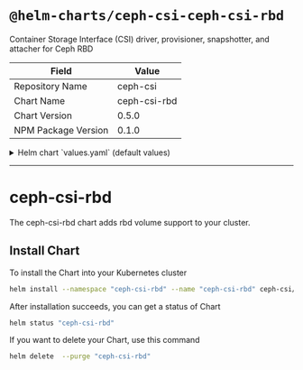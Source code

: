 # `@helm-charts/ceph-csi-ceph-csi-rbd`

Container Storage Interface (CSI) driver, provisioner, snapshotter, and attacher for Ceph RBD

| Field               | Value        |
| ------------------- | ------------ |
| Repository Name     | ceph-csi     |
| Chart Name          | ceph-csi-rbd |
| Chart Version       | 0.5.0        |
| NPM Package Version | 0.1.0        |

<details>

<summary>Helm chart `values.yaml` (default values)</summary>

```yaml
---
rbac:
  create: true

serviceAccounts:
  attacher:
    create: true
    name:
  nodeplugin:
    create: true
    name:
  provisioner:
    create: true
    name:

socketDir: /var/lib/kubelet/plugins/csi-rbdplugin
socketFile: csi.sock
registrationDir: /var/lib/kubelet/plugins_registry
volumeDevicesDir: /var/lib/kubelet/plugins/kubernetes.io/csi/volumeDevices

attacher:
  name: attacher

  replicaCount: 1

  image:
    repository: quay.io/k8scsi/csi-attacher
    tag: v1.0.1
    pullPolicy: IfNotPresent

  resources: {}

  nodeSelector: {}

  tolerations: []

  affinity: {}

nodeplugin:
  name: nodeplugin

  registrar:
    image:
      repository: quay.io/k8scsi/csi-node-driver-registrar
      tag: v1.0.2
      pullPolicy: IfNotPresent

    resources: {}

  plugin:
    image:
      repository: quay.io/cephcsi/rbdplugin
      tag: v1.0.0
      pullPolicy: IfNotPresent

    resources: {}

  nodeSelector: {}

  tolerations: []

  affinity: {}

provisioner:
  name: provisioner

  replicaCount: 1

  image:
    repository: quay.io/k8scsi/csi-provisioner
    tag: v1.0.1
    pullPolicy: IfNotPresent

  resources: {}

  nodeSelector: {}

  tolerations: []

  affinity: {}

snapshotter:
  image:
    repository: quay.io/k8scsi/csi-snapshotter
    tag: v1.0.1
    pullPolicy: IfNotPresent

  resources: {}
```

</details>

---

# ceph-csi-rbd

The ceph-csi-rbd chart adds rbd volume support to your cluster.

## Install Chart

To install the Chart into your Kubernetes cluster

```bash
helm install --namespace "ceph-csi-rbd" --name "ceph-csi-rbd" ceph-csi/ceph-csi-rbd
```

After installation succeeds, you can get a status of Chart

```bash
helm status "ceph-csi-rbd"
```

If you want to delete your Chart, use this command

```bash
helm delete  --purge "ceph-csi-rbd"
```
